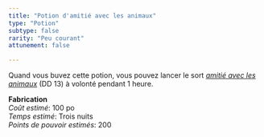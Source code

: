 ```yaml
---
title: "Potion d'amitié avec les animaux"
type: "Potion"
subtype: false
rarity: "Peu courant"
attunement: false

---
```

Quand vous buvez cette potion, vous pouvez lancer le sort [_amitié avec les animaux_](/grimoire/amitie-avec-les-animaux/) (DD 13) à volonté pendant 1 heure.  

**Fabrication**  
*Coût estimé*: 100 po    
*Temps estimé*: Trois nuits  
*Points de pouvoir estimés*: 200   
